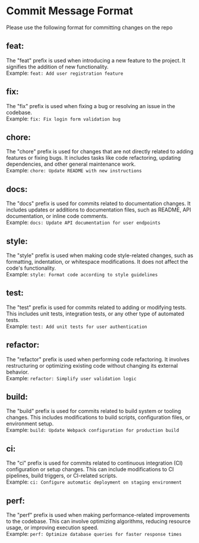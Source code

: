 # Commit Message Format

Please use the following format for committing changes on the repo

## **feat**:   
The "feat" prefix is used when introducing a new feature to the project. It signifies the addition of new functionality.  
Example: `feat: Add user registration feature`


## **fix**:   
The "fix" prefix is used when fixing a bug or resolving an issue in the codebase.  
Example: `fix: Fix login form validation bug`


## **chore**:   
The "chore" prefix is used for changes that are not directly related to adding features or fixing bugs. It includes tasks like code refactoring, updating dependencies, and other general maintenance work.  
Example: `chore: Update README with new instructions`


## **docs**:   
The "docs" prefix is used for commits related to documentation changes. It includes updates or additions to documentation files, such as README, API documentation, or inline code comments.  
Example: `docs: Update API documentation for user endpoints`


## **style**:   
The "style" prefix is used when making code style-related changes, such as formatting, indentation, or whitespace modifications. It does not affect the code's functionality.  
Example: `style: Format code according to style guidelines`


## **test**:   
The "test" prefix is used for commits related to adding or modifying tests. This includes unit tests, integration tests, or any other type of automated tests.  
Example: `test: Add unit tests for user authentication`


## **refactor**:   
The "refactor" prefix is used when performing code refactoring. It involves restructuring or optimizing existing code without changing its external behavior.  
Example: `refactor: Simplify user validation logic`


## **build**:   
The "build" prefix is used for commits related to build system or tooling changes. This includes modifications to build scripts, configuration files, or environment setup.  
Example: `build: Update Webpack configuration for production build`


## **ci**:   
The "ci" prefix is used for commits related to continuous integration (CI) configuration or setup changes. This can include modifications to CI pipelines, build triggers, or CI-related scripts.  
Example: `ci: Configure automatic deployment on staging environment`


## **perf**:   
The "perf" prefix is used when making performance-related improvements to the codebase. This can involve optimizing algorithms, reducing resource usage, or improving execution speed.  
Example: `perf: Optimize database queries for faster response times`
